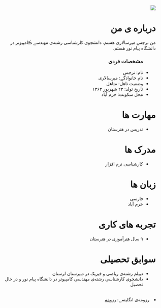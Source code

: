 <div dir="rtl">
  <img src="https://avatars1.githubusercontent.com/u/74014052?s=400&u=5d43138c7d9de839bcdd9e7f13c32442795942a4&v=4" />
  <h1> درباره ‌ی من</h1>
  <p> من نرجس میرسالاری هستم. دانشجوی کارشناسی رشته‌ی مهندسے ڪامپیوتر در دانشگاه پیام نور  هستم.</p>
  
  <ul>
    <h3> مشخصات فردی</h3>
  <li>نام: نرجس</li>
  <li>نام خانوادگے: میرسالاری</li>
  <li>وضعیت تاهل: متاهل</li>
  <li>تاریخ تولد: ۲۳ شهریور ۱۳۶۳</li>
  <li>محل سکونت: خرم آباد</li>
</ul>

  
<h1>مهارت ها</h1>
<ul>
  <li> تدریس در هنرستان </li>  
</ul>

<h1> مدرک ها</h1>
<ul>
  <li>کارشناسی نرم افزار</li>
</ul>

<h1> زبان ها</h1>
<ul>
  <li>فارسی</li>
  <li>خرم آباد</li>
</ul>

<h1>تجربه های کاری </h1>
<ul>
   <li> ۹ سال هنرآموزی در هنرستان</li>
</ul>

<h1>سوابق تحصیلی </h1>
<ul>
   <li> دیپلم رشته‌ی ریاضی و فیزیک در دبیرستان لرستان</li>
   <li> دانشجوی کارشناسی رشته‌ی مهندسی کامپیوتر در دانشگاه پیام نور  و در حال تحصیل</li>
</ul>

<br/>

  <li>رزومه‌ی انگلیسے: <a href="https://mirsalarinarjes.github.io/"> رزومه </a></li>
</ul>
